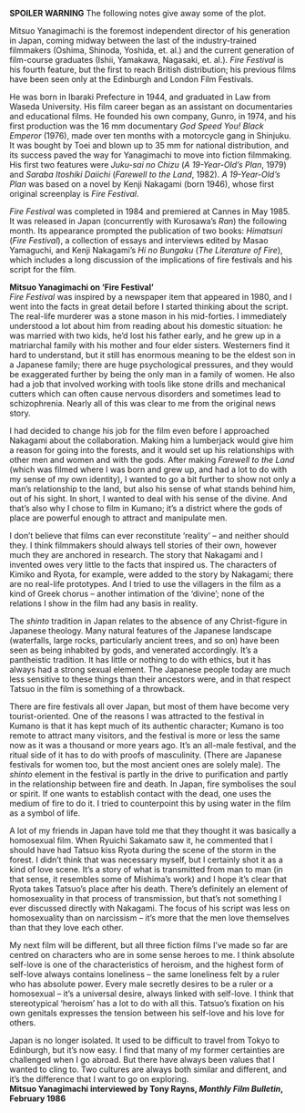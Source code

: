 

**SPOILER WARNING** The following notes give away some of the plot.

Mitsuo Yanagimachi is the foremost independent director of his generation in Japan, coming midway between the last of the industry-trained filmmakers (Oshima, Shinoda, Yoshida, et. al.) and the current generation of film-course graduates (Ishii, Yamakawa, Nagasaki, et. al.). _Fire Festival_ is his fourth feature, but the first to reach British distribution; his previous films have been seen only at the Edinburgh and London Film Festivals.

He was born in Ibaraki Prefecture in 1944, and graduated in Law from Waseda University. His film career began as an assistant on documentaries and educational films. He founded his own company, Gunro, in 1974, and his first production was the 16 mm documentary _God Speed You! Black Emperor_ (1976), made over ten months with a motorcycle gang in Shinjuku. It was bought by Toei and blown up to 35 mm for national distribution, and its success paved the way for Yanagimachi to move into fiction filmmaking. His first two features were _Juku-sai no Chizu_ (_A 19-Year-Old’s Plan_, 1979) and _Saraba Itoshiki Daiichi_ (_Farewell to the Land_, 1982). _A 19-Year-Old’s Plan_ was based on a novel by Kenji Nakagami (born 1946), whose first original screenplay is _Fire Festival_.

_Fire Festival_ was completed in 1984 and premiered at Cannes in May 1985. It was released in Japan (concurrently with Kurosawa’s _Ran_) the following month. Its appearance prompted the publication of two books: _Himatsuri_ (_Fire Festival_), a collection of essays and interviews edited by Masao Yamaguchi, and Kenji Nakagami’s _Hi no Bungaku_ (_The Literature of Fire_), which includes a long discussion of the implications of fire festivals and his script for the film.<br>

**Mitsuo Yanagimachi on ‘Fire Festival’**<br>
_Fire Festival_ was inspired by a newspaper item that appeared in 1980, and I went into the facts in great detail before I started thinking about the script. The real-life murderer was a stone mason in his mid-forties. I immediately understood a lot about him from reading about his domestic situation: he was married with two kids, he’d lost his father early, and he grew up in a matriarchal family with his mother and four elder sisters. Westerners find it hard to understand, but it still has enormous meaning to be the eldest son in a Japanese family; there are huge psychological pressures, and they would be exaggerated further by being the only man in a family of women. He also had a job that involved working with tools like stone drills and mechanical cutters which can often cause nervous disorders and sometimes lead to schizophrenia. Nearly all of this was clear to me from the original news story.

I had decided to change his job for the film even before I approached Nakagami about the collaboration. Making him a lumberjack would give him a reason for going into the forests, and it would set up his relationships with other men and women and with the gods. After making _Farewell to the Land_ (which was filmed where I was born and grew up, and had a lot to do with my sense of my own identity), I wanted to go a bit further to show not only a man’s relationship to the land, but also his sense of what stands behind him, out of his sight. In short, I wanted to deal with his sense of the divine. And that’s also why I chose to film in Kumano; it’s a district where the gods of place are powerful enough to attract and manipulate men.

I don’t believe that films can ever reconstitute ‘reality’ – and neither should they. I think filmmakers should always tell stories of their own, however much they are anchored in research. The story that Nakagami and I invented owes very little to the facts that inspired us. The characters of Kimiko and Ryota, for example, were added to the story by Nakagami; there are no real-life prototypes. And I tried to use the villagers in the film as a kind of Greek chorus – another intimation of the ‘divine’; none of the relations I show in the film had any basis in reality.

The _shinto_ tradition in Japan relates to the absence of any Christ-figure in Japanese theology. Many natural features of the Japanese landscape (waterfalls, large rocks, particularly ancient trees, and so on) have been seen as being inhabited by gods, and venerated accordingly. It’s a pantheistic tradition. It has little or nothing to do with ethics, but it has always had a strong sexual element. The Japanese people today are much less sensitive to these things than their ancestors were, and in that respect Tatsuo in the film is something of a throwback.

There are fire festivals all over Japan, but most of them have become very tourist-oriented. One of the reasons I was attracted to the festival in Kumano is that it has kept much of its authentic character; Kumano is too remote to attract many visitors, and the festival is more or less the same now as it was a thousand or more years ago. It’s an all-male festival, and the ritual side of it has to do with proofs of masculinity. (There are Japanese festivals for women too, but the most ancient ones are solely male). The _shinto_ element in the festival is partly in the drive to purification and partly in the relationship between fire and death. In Japan, fire symbolises the soul or spirit. If one wants to establish contact with the dead, one uses the medium of fire to do it. I tried to counterpoint this by using water in the film as a symbol of life.

A lot of my friends in Japan have told me that they thought it was basically a homosexual film. When Ryuichi Sakamato saw it, he commented that I should have had Tatsuo kiss Ryota during the scene of the storm in the forest. I didn’t think that was necessary myself, but I certainly shot it as a kind of love scene. It’s a story of what is transmitted from man to man (in that sense, it resembles some of Mishima’s work) and I hope it’s clear that Ryota takes Tatsuo’s place after his death. There’s definitely an element of homosexuality in that process of transmission, but that’s not something I ever discussed directly with Nakagami. The focus of his script was less on homosexuality than on narcissism – it’s more that the men love themselves than that they love each other.

My next film will be different, but all three fiction films I’ve made so far are centred on characters who are in some sense heroes to me. I think absolute self-love is one of the characteristics of heroism, and the highest form of self-love always contains loneliness – the same loneliness felt by a ruler who has absolute power. Every male secretly desires to be a ruler or a homosexual – it’s a universal desire, always linked with self-love. I think that stereotypical ‘heroism’ has a lot to do with all this. Tatsuo’s fixation on his own genitals expresses the tension between his self-love and his love for others.

Japan is no longer isolated. It used to be difficult to travel from Tokyo to Edinburgh, but it’s now easy. I find that many of my former certainties are challenged when I go abroad. But there have always been values that I wanted to cling to. Two cultures are always both similar and different, and it’s the difference that I want to go on exploring.<br>
**Mitsuo Yanagimachi interviewed by Tony Rayns, _Monthly Film Bulletin_, February 1986**<br>
<!--stackedit_data:
eyJoaXN0b3J5IjpbLTk4NTgzNzE3NSw3MzA5OTgxMTZdfQ==
-->
